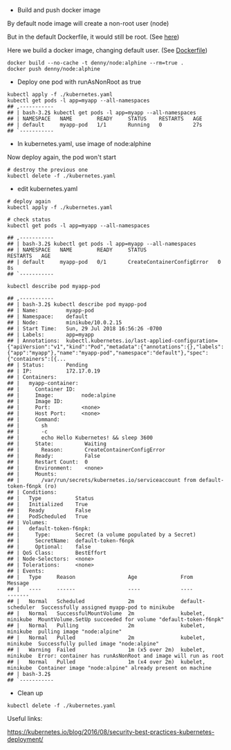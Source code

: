
- Build and push docker image

By default node image will create a non-root user (node)

But in the default Dockerfile, it would still be root. (See [here](https://github.com/nodejs/docker-node/blob/e3ec2111af089e31321e76641697e154b3b6a6c3/8/alpine/Dockerfile#L5))

Here we build a docker image, changing default user. (See [Dockerfile](Dockerfile))

```
docker build --no-cache -t denny/node:alphine --rm=true .
docker push denny/node:alphine
```

- Deploy one pod with runAsNonRoot as true
```
kubectl apply -f ./kubernetes.yaml
kubectl get pods -l app=myapp --all-namespaces
## ,-----------
## | bash-3.2$ kubectl get pods -l app=myapp --all-namespaces
## | NAMESPACE   NAME        READY     STATUS    RESTARTS   AGE
## | default     myapp-pod   1/1       Running   0          27s
## `-----------
```

- In kubernetes.yaml, use image of node:alphine

Now deploy again, the pod won't start
```
# destroy the previous one
kubectl delete -f ./kubernetes.yaml
```

- edit kubernetes.yaml

```
# deploy again
kubectl apply -f ./kubernetes.yaml

# check status
kubectl get pods -l app=myapp --all-namespaces

## ,-----------
## | bash-3.2$ kubectl get pods -l app=myapp --all-namespaces
## | NAMESPACE   NAME        READY     STATUS                       RESTARTS   AGE
## | default     myapp-pod   0/1       CreateContainerConfigError   0          8s
## `-----------

kubectl describe pod myapp-pod

## ,-----------
## | bash-3.2$ kubectl describe pod myapp-pod
## | Name:         myapp-pod
## | Namespace:    default
## | Node:         minikube/10.0.2.15
## | Start Time:   Sun, 29 Jul 2018 16:56:26 -0700
## | Labels:       app=myapp
## | Annotations:  kubectl.kubernetes.io/last-applied-configuration={"apiVersion":"v1","kind":"Pod","metadata":{"annotations":{},"labels":{"app":"myapp"},"name":"myapp-pod","namespace":"default"},"spec":{"containers":[{...
## | Status:       Pending
## | IP:           172.17.0.19
## | Containers:
## |   myapp-container:
## |     Container ID:  
## |     Image:         node:alpine
## |     Image ID:      
## |     Port:          <none>
## |     Host Port:     <none>
## |     Command:
## |       sh
## |       -c
## |       echo Hello Kubernetes! && sleep 3600
## |     State:          Waiting
## |       Reason:       CreateContainerConfigError
## |     Ready:          False
## |     Restart Count:  0
## |     Environment:    <none>
## |     Mounts:
## |       /var/run/secrets/kubernetes.io/serviceaccount from default-token-f6npk (ro)
## | Conditions:
## |   Type           Status
## |   Initialized    True 
## |   Ready          False 
## |   PodScheduled   True 
## | Volumes:
## |   default-token-f6npk:
## |     Type:        Secret (a volume populated by a Secret)
## |     SecretName:  default-token-f6npk
## |     Optional:    false
## | QoS Class:       BestEffort
## | Node-Selectors:  <none>
## | Tolerations:     <none>
## | Events:
## |   Type     Reason                 Age              From               Message
## |   ----     ------                 ----             ----               -------
## |   Normal   Scheduled              2m               default-scheduler  Successfully assigned myapp-pod to minikube
## |   Normal   SuccessfulMountVolume  2m               kubelet, minikube  MountVolume.SetUp succeeded for volume "default-token-f6npk"
## |   Normal   Pulling                2m               kubelet, minikube  pulling image "node:alpine"
## |   Normal   Pulled                 2m               kubelet, minikube  Successfully pulled image "node:alpine"
## |   Warning  Failed                 1m (x5 over 2m)  kubelet, minikube  Error: container has runAsNonRoot and image will run as root
## |   Normal   Pulled                 1m (x4 over 2m)  kubelet, minikube  Container image "node:alpine" already present on machine
## | bash-3.2$ 
## `-----------
```


- Clean up
```
kubectl delete -f ./kubernetes.yaml
```


Useful links:

https://kubernetes.io/blog/2016/08/security-best-practices-kubernetes-deployment/
